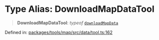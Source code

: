# Type Alias: DownloadMapDataTool

> **DownloadMapDataTool**: *typeof* [`downloadMapData`](../variables/downloadMapData.md)

Defined in: [packages/tools/map/src/data/tool.ts:162](https://github.com/GeoDaCenter/openassistant/blob/bc4037be52d89829440fcc4aaa1010be73719d16/packages/tools/map/src/data/tool.ts#L162)

